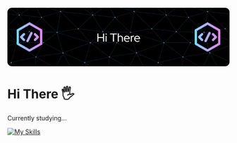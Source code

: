 ![Header](https://github.com/rifqidaiva/rifqidaiva/blob/main/assets/github_header.png)

# Hi There 🖐

Currently studying...

[![My Skills](https://skillicons.dev/icons?i=c,cpp,go,html,css,js,ts,vue,nuxt,dart,flutter)](https://github.com/rifqidaiva)
